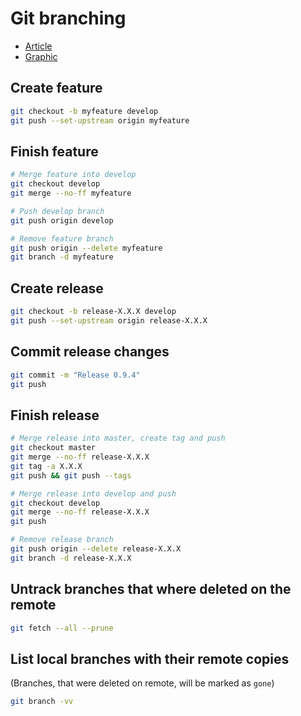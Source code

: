 # Git branching
* [Article](http://nvie.com/posts/a-successful-git-branching-model/)
* [Graphic](http://nvie.com/files/Git-branching-model.pdf)

## Create feature
```bash
git checkout -b myfeature develop
git push --set-upstream origin myfeature
```

## Finish feature
```bash
# Merge feature into develop
git checkout develop
git merge --no-ff myfeature

# Push develop branch
git push origin develop

# Remove feature branch
git push origin --delete myfeature
git branch -d myfeature
```

## Create release
```bash
git checkout -b release-X.X.X develop
git push --set-upstream origin release-X.X.X
```

## Commit release changes
```bash
git commit -m "Release 0.9.4"
git push
```

## Finish release
```bash
# Merge release into master, create tag and push
git checkout master
git merge --no-ff release-X.X.X
git tag -a X.X.X
git push && git push --tags

# Merge release into develop and push
git checkout develop
git merge --no-ff release-X.X.X
git push

# Remove release branch
git push origin --delete release-X.X.X
git branch -d release-X.X.X
```

## Untrack branches that where deleted on the remote
```bash
git fetch --all --prune
```

## List local branches with their remote copies
(Branches, that were deleted on remote, will be marked as `gone`)
```bash
git branch -vv
```

